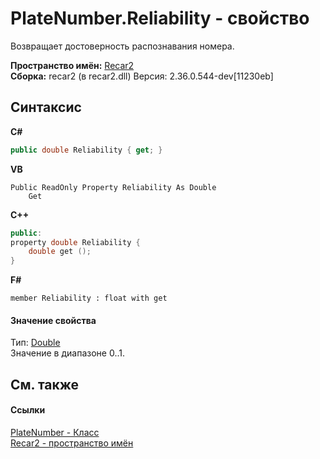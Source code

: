 # PlateNumber.Reliability - свойство
 

Возвращает достоверность распознавания номера.

**Пространство имён:**&nbsp;<a href="0dd0c505-07fc-c3e8-128c-d1a0701f2a29">Recar2</a><br />**Сборка:**&nbsp;recar2 (в recar2.dll) Версия: 2.36.0.544-dev[11230eb]

## Синтаксис

**C#**<br />
``` C#
public double Reliability { get; }
```

**VB**<br />
``` VB
Public ReadOnly Property Reliability As Double
	Get
```

**C++**<br />
``` C++
public:
property double Reliability {
	double get ();
}
```

**F#**<br />
``` F#
member Reliability : float with get

```


#### Значение свойства
Тип:&nbsp;<a href="http://msdn2.microsoft.com/ru-ru/library/643eft0t" target="_blank">Double</a><br />Значение в диапазоне 0..1.

## См. также


#### Ссылки
<a href="32a9f62f-82c7-f7ca-5f55-1fb694756b18">PlateNumber - Класс</a><br /><a href="0dd0c505-07fc-c3e8-128c-d1a0701f2a29">Recar2 - пространство имён</a><br />